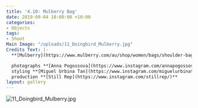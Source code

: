 ```yaml
---
title: '4.10: Mulberry Bag'
date: 2019-09-04 18:00:00 +10:00
categories:
- Objects
tags:
- Shoot
Main Image: "/uploads/11_Doingbird_Mulberry.jpg"
Credits Text: |-
  **[Mulberry](https://www.mulberry.com/au/shop/women/bags/shoulder-bags/small-leighton-crimson-shiny-calf-with-eyelets)**  Small Leighton bag

  photographs **[Anna Pogossova](https://www.instagram.com/annapogossova/)** at **[B&A](https://www.instagram.com/barepsau/)**
  styling **[Miguel Urbina Tan](https://www.instagram.com/miguelurbinatan/)**
  production **[Still Rep](https://www.instagram.com/stillrep/)**
layout: gallery
---
```


![11_Doingbird_Mulberry.jpg](/uploads/11_Doingbird_Mulberry.jpg)